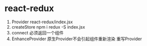 # react-redux

1. Provider
react-redux/index.jsx
2. createStore
npm i redux -S
index.jsx
3. connect
必须返回一个组件
4. EnhanceProvider
原生Provider不会引起组件重新渲染
重写Provider
